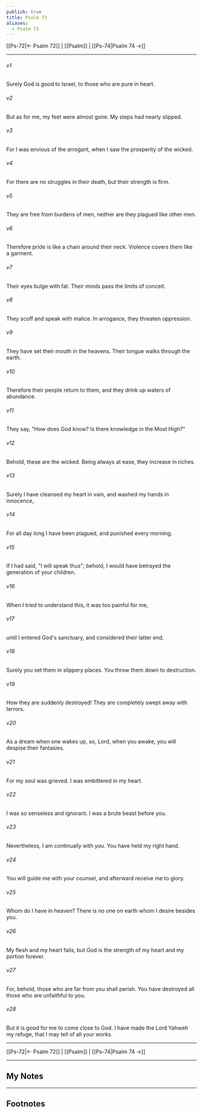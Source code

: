 ```yaml
---
publish: true
title: Psalm 73
aliases:
  - Psalm 73
---
```


[[Ps-72|← Psalm 72]] | [[Psalm]] | [[Ps-74|Psalm 74 →]]
***



###### v1 
Surely God is good to Israel, to those who are pure in heart. 

###### v2 
But as for me, my feet were almost gone. My steps had nearly slipped. 

###### v3 
For I was envious of the arrogant, when I saw the prosperity of the wicked. 

###### v4 
For there are no struggles in their death, but their strength is firm. 

###### v5 
They are free from burdens of men, neither are they plagued like other men. 

###### v6 
Therefore pride is like a chain around their neck. Violence covers them like a garment. 

###### v7 
Their eyes bulge with fat. Their minds pass the limits of conceit. 

###### v8 
They scoff and speak with malice. In arrogance, they threaten oppression. 

###### v9 
They have set their mouth in the heavens. Their tongue walks through the earth. 

###### v10 
Therefore their people return to them, and they drink up waters of abundance. 

###### v11 
They say, "How does God know? Is there knowledge in the Most High?" 

###### v12 
Behold, these are the wicked. Being always at ease, they increase in riches. 

###### v13 
Surely I have cleansed my heart in vain, and washed my hands in innocence, 

###### v14 
For all day long I have been plagued, and punished every morning. 

###### v15 
If I had said, "I will speak thus"; behold, I would have betrayed the generation of your children. 

###### v16 
When I tried to understand this, it was too painful for me, 

###### v17 
until I entered God's sanctuary, and considered their latter end. 

###### v18 
Surely you set them in slippery places. You throw them down to destruction. 

###### v19 
How they are suddenly destroyed! They are completely swept away with terrors. 

###### v20 
As a dream when one wakes up, so, Lord, when you awake, you will despise their fantasies. 

###### v21 
For my soul was grieved. I was embittered in my heart. 

###### v22 
I was so senseless and ignorant. I was a brute beast before you. 

###### v23 
Nevertheless, I am continually with you. You have held my right hand. 

###### v24 
You will guide me with your counsel, and afterward receive me to glory. 

###### v25 
Whom do I have in heaven? There is no one on earth whom I desire besides you. 

###### v26 
My flesh and my heart fails, but God is the strength of my heart and my portion forever. 

###### v27 
For, behold, those who are far from you shall perish. You have destroyed all those who are unfaithful to you. 

###### v28 
But it is good for me to come close to God. I have made the Lord Yahweh my refuge, that I may tell of all your works.

***
[[Ps-72|← Psalm 72]] | [[Psalm]] | [[Ps-74|Psalm 74 →]]

---
## My Notes

---
## Footnotes